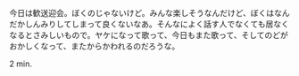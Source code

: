 今日は歓送迎会。ぼくのじゃないけど。みんな楽しそうなんだけど、ぼくはなんだかしんみりしてしまって良くないなあ。そんなによく話す人でなくても居なくなるとさみしいもので。ヤケになって歌って、今日もまた歌って、そしてのどがおかしくなって、またからかわれるのだろうな。

2 min.
